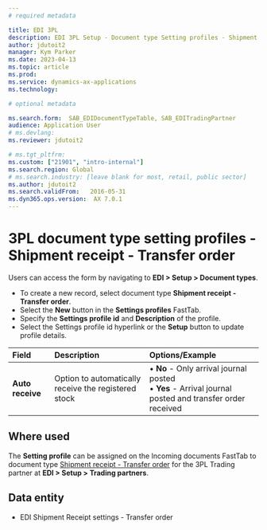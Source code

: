 ```yaml
---
# required metadata

title: EDI 3PL
description: EDI 3PL Setup - Document type Setting profiles - Shipment receipt - Transfer order
author: jdutoit2
manager: Kym Parker
ms.date: 2023-04-13
ms.topic: article
ms.prod: 
ms.service: dynamics-ax-applications
ms.technology: 

# optional metadata

ms.search.form:  SAB_EDIDocumentTypeTable, SAB_EDITradingPartner
audience: Application User
# ms.devlang: 
ms.reviewer: jdutoit2

# ms.tgt_pltfrm: 
ms.custom: ["21901", "intro-internal"]
ms.search.region: Global
# ms.search.industry: [leave blank for most, retail, public sector]
ms.author: jdutoit2
ms.search.validFrom:   2016-05-31
ms.dyn365.ops.version:  AX 7.0.1
---
```


# 3PL document type setting profiles - Shipment receipt - Transfer order

Users can access the form by navigating to **EDI > Setup > Document types**.

- To create a new record, select document type **Shipment receipt - Transfer order**.
- Select the **New** button in the **Settings profiles** FastTab.
- Specify the **Settings profile id** and **Description** of the profile.
- Select the Settings profile id hyperlink or the **Setup** button to update profile details.

**Field**           |	**Description**	                          | **Options/Example**
:-------            |:-------                                   |:----------
**Auto receive**    | Option to automatically receive the registered stock  | • **No** - Only arrival journal posted <br> • **Yes** - Arrival journal posted and transfer order received

## Where used
The **Setting profile** can be assigned on the Incoming documents FastTab to document type [Shipment receipt - Transfer order](../../DOCUMENTS/Shipment-receipt-Transfer-order.md) for the 3PL Trading partner at **EDI > Setup > Trading partners**.

## Data entity
- EDI Shipment Receipt settings - Transfer order
